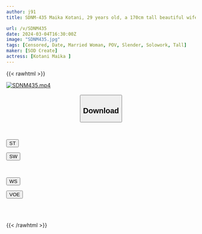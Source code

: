 ```yaml
---
author: j91
title: SDNM-435 Maika Kotani, 29 years old, a 170cm tall beautiful wife with exquisite proportions and an overwhelming curiosity about sex.Chapter 2, Her heart flutters as she remembers her single days on her first date with a man other than her husband.Intense intimacy in a space just the two of them. Affair - Sensitive body repeatedly climaxes in Gonzo video

url: /v/SDNM435
date: 2024-03-04T16:30:00Z
image: "SDNM435.jpg"
tags: [Censored, Date, Married Woman, POV, Slender, Solowork, Tall]
maker: [SOD Create]
actress: [Kotani Maika ]
---
```



{{< rawhtml >}}

<div class="video" data-videoid="arb8oVJ71WH2MA">
    <a href="javascript:;">
        <img src="/v/SDNM435/SDNM435.jpg" width="WIDTH" height="HEIGHT" alt="SDNM435.mp4" loading="lazy">
    </a>
</div>

<script type="text/javascript" src="https://j91.asia/asset/on-demand-st.js"></script>

<br>
  <link rel="stylesheet" href="https://j91.asia/asset/bs5.css">
  
  <center>
  <button class="btn btn-primary" type="button" data-bs-toggle="collapse" data-bs-target=".multi-collapse" aria-expanded="false" aria-controls="multiCollapseExample1 multiCollapseExample2"><h2>Download</h2></button></center>
</p>
<div class="row">
  <div class="col">
    <div class="collapse multi-collapse" id="multiCollapseExample1">
      <div class="card card-body">
	      	      <br>
<div class="buttons">  
<p><a href="https://streamtape.to/v/arb8oVJ71WH2MA" target="_blank"><button class="btn-hover color-3"><i class="fa fa-download"></i> ST</button></a></p>
<p><a href="https://cdnwish.com/toekc6ltbxwk" target="_blank"><button class="btn-hover color-2"><i class="fa fa-download"></i> SW</button></a></p></div>
    </div>
  </div>
</div>
  <div class="col">
    <div class="collapse multi-collapse" id="multiCollapseExample2">
      <div class="card card-body">
	      <br>
<div class="buttons">
<p><a href="https://wolfstream.tv/3nonknlp6f1u"><button class="btn-hover color-9"><i class="fa fa-download"></i> WS</button></a></p>
<p><a href="https://voe.sx/toceserhaubh"><button class="btn-hover color-8"><i class="fa fa-download"></i> VOE</button></a></p></div>
<br><br>
      </div>
    </div>
  </div>
</div>

{{< /rawhtml >}}